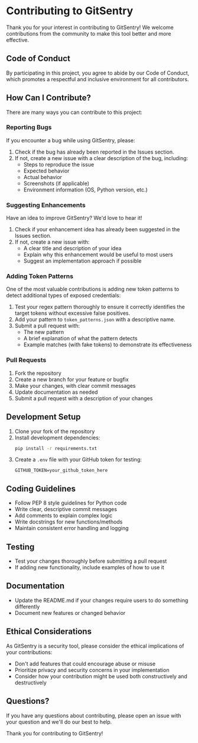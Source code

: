 # Contributing to GitSentry

Thank you for your interest in contributing to GitSentry! We welcome contributions from the community to make this tool better and more effective.

## Code of Conduct

By participating in this project, you agree to abide by our Code of Conduct, which promotes a respectful and inclusive environment for all contributors.

## How Can I Contribute?

There are many ways you can contribute to this project:

### Reporting Bugs

If you encounter a bug while using GitSentry, please:

1. Check if the bug has already been reported in the Issues section.
2. If not, create a new issue with a clear description of the bug, including:
   - Steps to reproduce the issue
   - Expected behavior
   - Actual behavior
   - Screenshots (if applicable)
   - Environment information (OS, Python version, etc.)

### Suggesting Enhancements

Have an idea to improve GitSentry? We'd love to hear it!

1. Check if your enhancement idea has already been suggested in the Issues section.
2. If not, create a new issue with:
   - A clear title and description of your idea
   - Explain why this enhancement would be useful to most users
   - Suggest an implementation approach if possible

### Adding Token Patterns

One of the most valuable contributions is adding new token patterns to detect additional types of exposed credentials:

1. Test your regex pattern thoroughly to ensure it correctly identifies the target tokens without excessive false positives.
2. Add your pattern to `token_patterns.json` with a descriptive name.
3. Submit a pull request with:
   - The new pattern
   - A brief explanation of what the pattern detects
   - Example matches (with fake tokens) to demonstrate its effectiveness

### Pull Requests

1. Fork the repository
2. Create a new branch for your feature or bugfix
3. Make your changes, with clear commit messages
4. Update documentation as needed
5. Submit a pull request with a description of your changes

## Development Setup

1. Clone your fork of the repository
2. Install development dependencies:
   ```bash
   pip install -r requirements.txt
   ```
3. Create a `.env` file with your GitHub token for testing:
   ```
   GITHUB_TOKEN=your_github_token_here
   ```

## Coding Guidelines

- Follow PEP 8 style guidelines for Python code
- Write clear, descriptive commit messages
- Add comments to explain complex logic
- Write docstrings for new functions/methods
- Maintain consistent error handling and logging

## Testing

- Test your changes thoroughly before submitting a pull request
- If adding new functionality, include examples of how to use it

## Documentation

- Update the README.md if your changes require users to do something differently
- Document new features or changed behavior

## Ethical Considerations

As GitSentry is a security tool, please consider the ethical implications of your contributions:

- Don't add features that could encourage abuse or misuse
- Prioritize privacy and security concerns in your implementation
- Consider how your contribution might be used both constructively and destructively

## Questions?

If you have any questions about contributing, please open an issue with your question and we'll do our best to help.

Thank you for contributing to GitSentry! 